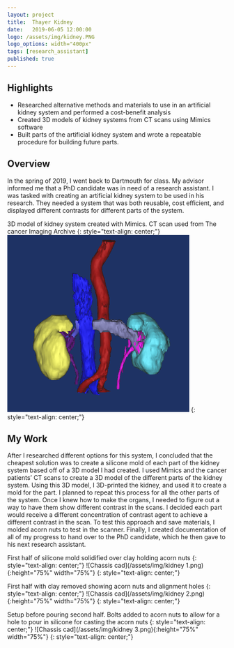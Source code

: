 ```yaml
---
layout: project
title:  Thayer Kidney
date:   2019-06-05 12:00:00
logo: /assets/img/kidney.PNG
logo_options: width="400px"
tags: [research_assistant]
published: true
---
```


## Highlights
- Researched alternative methods and materials to use in an artificial kidney system and performed a cost-benefit analysis
- Created 3D models of kidney systems from CT scans using Mimics software
- Built parts of the artificial kidney system and wrote a repeatable procedure for building future parts. 


## Overview
In the spring of 2019, I went back to Dartmouth for class. My advisor informed me that a PhD candidate was in need of a research assistant. I was tasked with creating an artificial kidney system to be used in his research. They needed a system that was both reusable, cost efficient, and displayed different contrasts for different parts of the system. 

3D model of kidney system created with Mimics. CT scan used from The cancer Imaging Archive
{: style="text-align: center;"}
![Chassis cad](/assets/img/kidney.PNG)
{: style="text-align: center;"}

## My Work
After I researched different options for this system, I concluded that the cheapest solution was to create a silicone mold of each part of the kidney system based off of a 3D model I had created. I used Mimics and the cancer patients’ CT scans to create a 3D model of the different parts of the kidney system. Using this 3D model, I 3D-printed the kidney, and used it to create a mold for the part. I planned to repeat this process for all the other parts of the system. Once I knew how to make the organs, I needed to figure out a way to have them show different contrast in the scans. I decided each part would receive a different concentration of contrast agent to achieve a different contrast in the scan. To test this approach and save materials, I molded acorn nuts to test in the scanner. Finally, I created documentation of all of my progress to hand over to the PhD candidate, which he then gave to his next research assistant. 

First half of silicone mold solidified over clay holding acorn nuts
{: style="text-align: center;"}
![Chassis cad](/assets/img/kidney 1.png){:height="75%" width="75%"}
{: style="text-align: center;"}

First half with clay removed showing acorn nuts and alignment holes
{: style="text-align: center;"}
![Chassis cad](/assets/img/kidney 2.png){:height="75%" width="75%"}
{: style="text-align: center;"}

Setup before pouring second half. Bolts added to acorn nuts to allow for a hole to pour in silicone for casting the acorn nuts
{: style="text-align: center;"}
![Chassis cad](/assets/img/kidney 3.png){:height="75%" width="75%"}
{: style="text-align: center;"}

